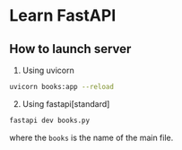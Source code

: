 # Learn FastAPI

## How to launch server

1. Using uvicorn
```bash
uvicorn books:app --reload
```

2. Using fastapi[standard]
```bash
fastapi dev books.py
```

where the `books` is the name of the main file.